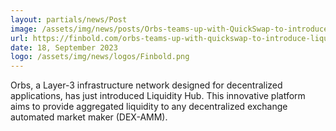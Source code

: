 ```yaml
---
layout: partials/news/Post
image: /assets/img/news/posts/​​Orbs-teams-up-with-QuickSwap-to-introduce-Liquidity-Hub.jpeg
url: https://finbold.com/orbs-teams-up-with-quickswap-to-introduce-liquidity-hub/
date: 18, September 2023
logo: /assets/img/news/logos/Finbold.png
---
```


Orbs, a Layer-3 infrastructure network designed for decentralized applications, has just introduced Liquidity Hub. This innovative platform aims to provide aggregated liquidity to any decentralized exchange automated market maker (DEX-AMM).
